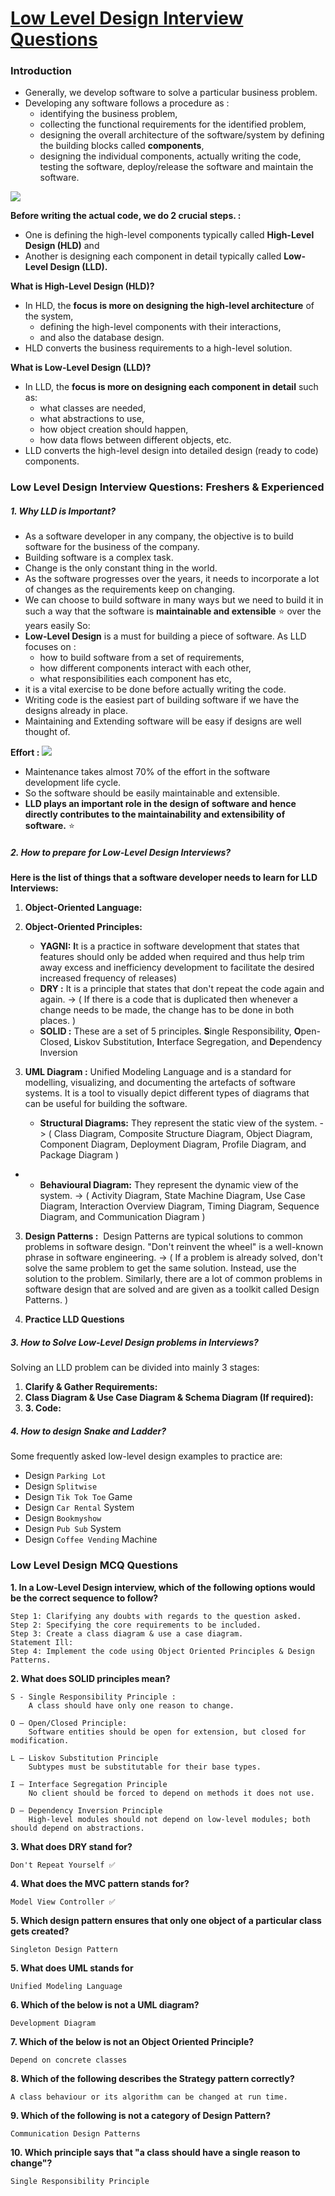 
# [Low Level Design Interview Questions](https://www.interviewbit.com/low-level-design-interview-questions/)

### Introduction

- Generally, we develop software to solve a particular business problem.
- Developing any software follows a procedure as :
	- identifying the business problem, 
	- collecting the functional requirements for the identified problem, 
	- designing the overall architecture of the software/system by defining the building blocks called **components**, 
	- designing the individual components, actually writing the code, testing the software, deploy/release the software and maintain the software.

![](https://d3n0h9tb65y8q.cloudfront.net/public_assets/assets/000/003/064/original/sdlc.png?1649415376)

**Before writing the actual code, we do 2 crucial steps. :**
- One is defining the high-level components typically called **High-Level Design (HLD)** and 
- Another is designing each component in detail typically called **Low-Level Design (LLD).**

**What is High-Level Design (HLD)?**
- In HLD, the **focus is more on designing the high-level architecture** of the system, 
	- defining the high-level components with their interactions, 
	- and also the database design. 
- HLD converts the business requirements to a high-level solution.

**What is Low-Level Design (LLD)?**
- In LLD, the **focus is more on designing each component in detail** such as:
	- what classes are needed, 
	- what abstractions to use, 
	- how object creation should happen, 
	- how data flows between different objects, etc. 
- LLD converts the high-level design into detailed design (ready to code) components.

### Low Level Design Interview Questions: Freshers & Experienced

##### 1. Why LLD is Important?
- As a software developer in any company, the objective is to build software for the business of the company. 
- Building software is a complex task. 
- Change is the only constant thing in the world. 
- As the software progresses over the years, it needs to incorporate a lot of changes as the requirements keep on changing. 
- We can choose to build software in many ways but we need to build it in such a way that the software is **maintainable and extensible** ⭐ over the years easily
So:
- **Low-Level Design** is a must for building a piece of software. As LLD focuses on :
	- how to build software from a set of requirements, 
	- how different components interact with each other, 
	- what responsibilities each component has etc, 
- it is a vital exercise to be done before actually writing the code.
- Writing code is the easiest part of building software if we have the designs already in place. 
- Maintaining and Extending software will be easy if designs are well thought of.

**Effort :**
![](https://d3n0h9tb65y8q.cloudfront.net/public_assets/assets/000/003/065/original/Why_LLD_is_Important.png?1649415430)
- Maintenance takes almost 70% of the effort in the software development life cycle. 
- So the software should be easily maintainable and extensible. 
- **LLD plays an important role in the design of software and hence directly contributes to the maintainability and extensibility of software.** ⭐

##### 2. How to prepare for Low-Level Design Interviews?

**Here is the list of things that a software developer needs to learn for LLD Interviews:**

1. **Object-Oriented Language:**
2. **Object-Oriented Principles:**
	- **YAGNI:** **I**t is a practice in software development that states that features should only be added when required and thus help trim away excess and inefficiency development to facilitate the desired increased frequency of releases)
	- **DRY :** It is a principle that states that don't repeat the code again and again. 
		-> ( If there is a code that is duplicated then whenever a change needs to be made, the change has to be done in both places. )
	- **SOLID :** These are a set of 5 principles. **S**ingle Responsibility, **O**pen-Closed, **L**iskov Substitution, **I**nterface Segregation, and **D**ependency Inversion

3. **UML Diagram :** Unified Modeling Language and is a standard for modelling, visualizing, and documenting the artefacts of software systems. It is a tool to visually depict different types of diagrams that can be useful for building the software.
	- **Structural Diagrams:** They represent the static view of the system. 
		-> ( Class Diagram, Composite Structure Diagram, Object Diagram, Component Diagram, Deployment Diagram, Profile Diagram, and Package Diagram )
- 
	- **Behavioural Diagram:** They represent the dynamic view of the system. 
		-> ( Activity Diagram, State Machine Diagram, Use Case Diagram, Interaction Overview Diagram, Timing Diagram, Sequence Diagram, and Communication Diagram ) 

	
3. **Design Patterns :**  Design Patterns are typical solutions to common problems in software design. "Don't reinvent the wheel" is a well-known phrase in software engineering. 
	-> ( If a problem is already solved, don't solve the same problem to get the same solution. Instead, use the solution to the problem. Similarly, there are a lot of common problems in software design that are solved and are given as a toolkit called Design Patterns. )

4. **Practice LLD Questions**
##### 3. How to Solve Low-Level Design problems in Interviews?

Solving an LLD problem can be divided into mainly 3 stages:

1. **Clarify & Gather Requirements:**
2. **Class Diagram & Use Case Diagram & Schema Diagram (If required):**
3. **3. Code:**

##### 4. How to design Snake and Ladder?

Some frequently asked low-level design examples to practice are:

- Design `Parking Lot`
- Design `Splitwise`
- Design `Tik Tok Toe` Game
- Design `Car Rental` System
- Design `Bookmyshow`
- Design `Pub Sub` System
- Design `Coffee Vending` Machine

### Low Level Design MCQ Questions

**1. In a Low-Level Design interview, which of the following options would be the correct sequence to follow?**
```
Step 1: Clarifying any doubts with regards to the question asked.
Step 2: Specifying the core requirements to be included.
Step 3: Create a class diagram & use a case diagram.
Statement Ill: 
Step 4: Implement the code using Object Oriented Principles & Design Patterns.
```

**2. What does SOLID principles mean?**
```
S - Single Responsibility Principle : 
	A class should have only one reason to change.
    
O – Open/Closed Principle: 
    Software entities should be open for extension, but closed for modification.
    
L – Liskov Substitution Principle  
    Subtypes must be substitutable for their base types.
    
I – Interface Segregation Principle 
    No client should be forced to depend on methods it does not use.
    
D – Dependency Inversion Principle 
    High-level modules should not depend on low-level modules; both should depend on abstractions.

```

**3. What does DRY stand for?**
```
Don't Repeat Yourself ✅
```

**4. What does the MVC pattern stands for?**
```
Model View Controller ✅
```

**5. Which design pattern ensures that only one object of a particular class gets created?**
```
Singleton Design Pattern 
```

**5. What does UML stands for**
```
Unified Modeling Language 
```

**6. Which of the below is not a UML diagram?**
```
Development Diagram 
```

**7. Which of the below is not an Object Oriented Principle?**
```
Depend on concrete classes 
```

**8. Which of the following describes the Strategy pattern correctly?**
```
A class behaviour or its algorithm can be changed at run time. 
```

**9. Which of the following is not a category of Design Pattern?**
```
Communication Design Patterns
```

**10. Which principle says that "a class should have a single reason to change"?**
```
Single Responsibility Principle
```